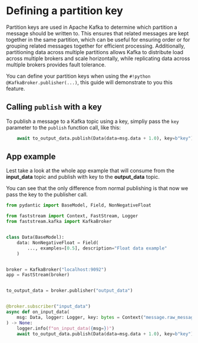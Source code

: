 # Defining a partition key

Partition keys are used in Apache Kafka to determine which partition a message should be written to. This ensures that related messages are kept together in the same partition, which can be useful for ensuring order or for grouping related messages together for efficient processing. Additionally, partitioning data across multiple partitions allows Kafka to distribute load across multiple brokers and scale horizontally, while replicating data across multiple brokers provides fault tolerance.

You can define your partition keys when using the `#!python @KafkaBroker.publisher(...)`, this guide will demonstrate to you this feature.

## Calling `publish` with a key

To publish a message to a Kafka topic using a key, simpliy pass the `key` parameter to the `publish` function call, like this:

```python linenums="1"
    await to_output_data.publish(Data(data=msg.data + 1.0), key=b"key")
```

## App example

Lest take a look at the whole app example that will consume from the **input_data** topic and publish with key to the **output_data** topic.

You can see that the only difference from normal publishing is that now we pass the key to the publisher call.

```python linenums="1" hl_lines="25"
from pydantic import BaseModel, Field, NonNegativeFloat

from faststream import Context, FastStream, Logger
from faststream.kafka import KafkaBroker


class Data(BaseModel):
    data: NonNegativeFloat = Field(
        ..., examples=[0.5], description="Float data example"
    )


broker = KafkaBroker("localhost:9092")
app = FastStream(broker)


to_output_data = broker.publisher("output_data")


@broker.subscriber("input_data")
async def on_input_data(
    msg: Data, logger: Logger, key: bytes = Context("message.raw_message.key")
) -> None:
    logger.info(f"on_input_data({msg=})")
    await to_output_data.publish(Data(data=msg.data + 1.0), key=b"key")
```